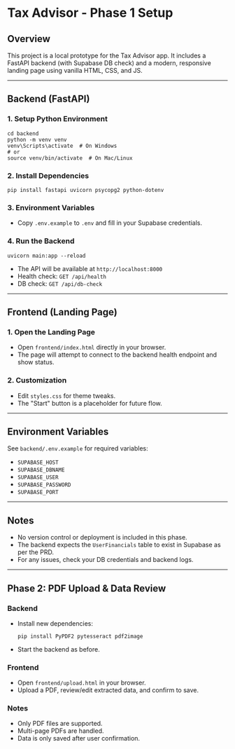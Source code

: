 # Tax Advisor - Phase 1 Setup

## Overview
This project is a local prototype for the Tax Advisor app. It includes a FastAPI backend (with Supabase DB check) and a modern, responsive landing page using vanilla HTML, CSS, and JS.

---

## Backend (FastAPI)

### 1. Setup Python Environment
```
cd backend
python -m venv venv
venv\Scripts\activate  # On Windows
# or
source venv/bin/activate  # On Mac/Linux
```

### 2. Install Dependencies
```
pip install fastapi uvicorn psycopg2 python-dotenv
```

### 3. Environment Variables
- Copy `.env.example` to `.env` and fill in your Supabase credentials.

### 4. Run the Backend
```
uvicorn main:app --reload
```
- The API will be available at `http://localhost:8000`
- Health check: `GET /api/health`
- DB check: `GET /api/db-check`

---

## Frontend (Landing Page)

### 1. Open the Landing Page
- Open `frontend/index.html` directly in your browser.
- The page will attempt to connect to the backend health endpoint and show status.

### 2. Customization
- Edit `styles.css` for theme tweaks.
- The "Start" button is a placeholder for future flow.

---

## Environment Variables
See `backend/.env.example` for required variables:
- `SUPABASE_HOST`
- `SUPABASE_DBNAME`
- `SUPABASE_USER`
- `SUPABASE_PASSWORD`
- `SUPABASE_PORT`

---

## Notes
- No version control or deployment is included in this phase.
- The backend expects the `UserFinancials` table to exist in Supabase as per the PRD.
- For any issues, check your DB credentials and backend logs. 

---

## Phase 2: PDF Upload & Data Review

### Backend
- Install new dependencies:
  ```
  pip install PyPDF2 pytesseract pdf2image
  ```
- Start the backend as before.

### Frontend
- Open `frontend/upload.html` in your browser.
- Upload a PDF, review/edit extracted data, and confirm to save.

### Notes
- Only PDF files are supported.
- Multi-page PDFs are handled.
- Data is only saved after user confirmation. 